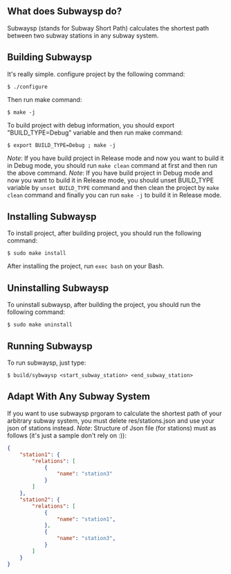 What does Subwaysp do?
--------------

Subwaysp (stands for Subway Short Path) calculates the shortest path between two subway stations in any subway system.

Building Subwaysp
--------------

It's really simple. configure project by the following command:

    $ ./configure

Then run make command:

    $ make -j

To build project with debug information, you should export "BUILD_TYPE=Debug" variable and then run make command:

    $ export BUILD_TYPE=Debug ; make -j

_Note_: If you have build project in Release mode and now you want to build it in Debug mode, you should run `make clean` command at first and then run the above command.
_Note_: If you have build project in Debug mode and now you want to build it in Release mode, you should unset BUILD_TYPE variable by `unset BUILD_TYPE` command and then clean the project by `make clean` command and finally you can run `make -j` to build it in Release mode.

Installing Subwaysp
--------------

To install project, after building project, you should run the following command:

    $ sudo make install

After installing the project, run `exec bash` on your Bash.

Uninstalling Subwaysp
--------------

To uninstall subwaysp, after building the project, you should run the following command:

    $ sudo make uninstall

Running Subwaysp
-------------

To run subwaysp, just type:

    $ build/sybwaysp <start_subway_station> <end_subway_station>

Adapt With Any Subway System
-------------

If you want to use subwaysp prgoram to calculate the shortest path of your arbitrary subway system, you must delete res/stations.json and use your json of stations instead.
_Note_: Structure of Json file (for stations) must as follows (it's just a sample don't rely on :)):

```json
{
    "station1": {
        "relations": [
            {
                "name": "station3"
            }
        ]
    },
    "station2": {
        "relations": [
            {
                "name": "station1",
            },
            {
                "name": "station3",
            }
        ]
    }
}
```
